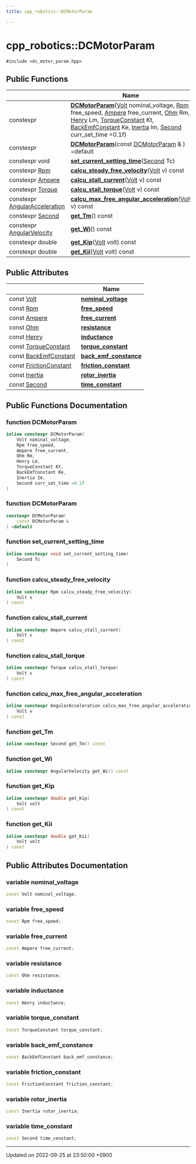 ```yaml
---
title: cpp_robotics::DCMotorParam

---
```


# cpp_robotics::DCMotorParam






`#include <dc_motor_param.hpp>`

## Public Functions

|                | Name           |
| -------------- | -------------- |
| constexpr | **[DCMotorParam](/cpp_robotics/doxybook/Classes/structcpp__robotics_1_1DCMotorParam/#function-dcmotorparam)**([Volt](/cpp_robotics/doxybook/Namespaces/namespacecpp__robotics/#using-volt) nominal_voltage, [Rpm](/cpp_robotics/doxybook/Namespaces/namespacecpp__robotics/#using-rpm) free_speed, [Ampere](/cpp_robotics/doxybook/Namespaces/namespacecpp__robotics/#using-ampere) free_current, [Ohm](/cpp_robotics/doxybook/Namespaces/namespacecpp__robotics/#using-ohm) Rm, [Henry](/cpp_robotics/doxybook/Namespaces/namespacecpp__robotics/#using-henry) Lm, [TorqueConstant](/cpp_robotics/doxybook/Namespaces/namespacecpp__robotics/#using-torqueconstant) Kt, [BackEmfConstant](/cpp_robotics/doxybook/Namespaces/namespacecpp__robotics/#using-backemfconstant) Ke, [Inertia](/cpp_robotics/doxybook/Namespaces/namespacecpp__robotics/#using-inertia) Im, [Second](/cpp_robotics/doxybook/Namespaces/namespacecpp__robotics/#using-second) curr_set_time =0.1f) |
| constexpr | **[DCMotorParam](/cpp_robotics/doxybook/Classes/structcpp__robotics_1_1DCMotorParam/#function-dcmotorparam)**(const [DCMotorParam](/cpp_robotics/doxybook/Classes/structcpp__robotics_1_1DCMotorParam/) & ) =default |
| constexpr void | **[set_current_setting_time](/cpp_robotics/doxybook/Classes/structcpp__robotics_1_1DCMotorParam/#function-set-current-setting-time)**([Second](/cpp_robotics/doxybook/Namespaces/namespacecpp__robotics/#using-second) Tc) |
| constexpr [Rpm](/cpp_robotics/doxybook/Namespaces/namespacecpp__robotics/#using-rpm) | **[calcu_steady_free_velocity](/cpp_robotics/doxybook/Classes/structcpp__robotics_1_1DCMotorParam/#function-calcu-steady-free-velocity)**([Volt](/cpp_robotics/doxybook/Namespaces/namespacecpp__robotics/#using-volt) v) const |
| constexpr [Ampere](/cpp_robotics/doxybook/Namespaces/namespacecpp__robotics/#using-ampere) | **[calcu_stall_current](/cpp_robotics/doxybook/Classes/structcpp__robotics_1_1DCMotorParam/#function-calcu-stall-current)**([Volt](/cpp_robotics/doxybook/Namespaces/namespacecpp__robotics/#using-volt) v) const |
| constexpr [Torque](/cpp_robotics/doxybook/Namespaces/namespacecpp__robotics/#using-torque) | **[calcu_stall_torque](/cpp_robotics/doxybook/Classes/structcpp__robotics_1_1DCMotorParam/#function-calcu-stall-torque)**([Volt](/cpp_robotics/doxybook/Namespaces/namespacecpp__robotics/#using-volt) v) const |
| constexpr [AngularAcceleration](/cpp_robotics/doxybook/Namespaces/namespacecpp__robotics/#using-angularacceleration) | **[calcu_max_free_angular_acceleration](/cpp_robotics/doxybook/Classes/structcpp__robotics_1_1DCMotorParam/#function-calcu-max-free-angular-acceleration)**([Volt](/cpp_robotics/doxybook/Namespaces/namespacecpp__robotics/#using-volt) v) const |
| constexpr [Second](/cpp_robotics/doxybook/Namespaces/namespacecpp__robotics/#using-second) | **[get_Tm](/cpp_robotics/doxybook/Classes/structcpp__robotics_1_1DCMotorParam/#function-get-tm)**() const |
| constexpr [AngularVelocity](/cpp_robotics/doxybook/Namespaces/namespacecpp__robotics/#using-angularvelocity) | **[get_Wi](/cpp_robotics/doxybook/Classes/structcpp__robotics_1_1DCMotorParam/#function-get-wi)**() const |
| constexpr double | **[get_Kip](/cpp_robotics/doxybook/Classes/structcpp__robotics_1_1DCMotorParam/#function-get-kip)**([Volt](/cpp_robotics/doxybook/Namespaces/namespacecpp__robotics/#using-volt) volt) const |
| constexpr double | **[get_Kii](/cpp_robotics/doxybook/Classes/structcpp__robotics_1_1DCMotorParam/#function-get-kii)**([Volt](/cpp_robotics/doxybook/Namespaces/namespacecpp__robotics/#using-volt) volt) const |

## Public Attributes

|                | Name           |
| -------------- | -------------- |
| const [Volt](/cpp_robotics/doxybook/Namespaces/namespacecpp__robotics/#using-volt) | **[nominal_voltage](/cpp_robotics/doxybook/Classes/structcpp__robotics_1_1DCMotorParam/#variable-nominal-voltage)**  |
| const [Rpm](/cpp_robotics/doxybook/Namespaces/namespacecpp__robotics/#using-rpm) | **[free_speed](/cpp_robotics/doxybook/Classes/structcpp__robotics_1_1DCMotorParam/#variable-free-speed)**  |
| const [Ampere](/cpp_robotics/doxybook/Namespaces/namespacecpp__robotics/#using-ampere) | **[free_current](/cpp_robotics/doxybook/Classes/structcpp__robotics_1_1DCMotorParam/#variable-free-current)**  |
| const [Ohm](/cpp_robotics/doxybook/Namespaces/namespacecpp__robotics/#using-ohm) | **[resistance](/cpp_robotics/doxybook/Classes/structcpp__robotics_1_1DCMotorParam/#variable-resistance)**  |
| const [Henry](/cpp_robotics/doxybook/Namespaces/namespacecpp__robotics/#using-henry) | **[inductance](/cpp_robotics/doxybook/Classes/structcpp__robotics_1_1DCMotorParam/#variable-inductance)**  |
| const [TorqueConstant](/cpp_robotics/doxybook/Namespaces/namespacecpp__robotics/#using-torqueconstant) | **[torque_constant](/cpp_robotics/doxybook/Classes/structcpp__robotics_1_1DCMotorParam/#variable-torque-constant)**  |
| const [BackEmfConstant](/cpp_robotics/doxybook/Namespaces/namespacecpp__robotics/#using-backemfconstant) | **[back_emf_constance](/cpp_robotics/doxybook/Classes/structcpp__robotics_1_1DCMotorParam/#variable-back-emf-constance)**  |
| const [FrictionConstant](/cpp_robotics/doxybook/Namespaces/namespacecpp__robotics/#using-frictionconstant) | **[friction_constant](/cpp_robotics/doxybook/Classes/structcpp__robotics_1_1DCMotorParam/#variable-friction-constant)**  |
| const [Inertia](/cpp_robotics/doxybook/Namespaces/namespacecpp__robotics/#using-inertia) | **[rotor_inertia](/cpp_robotics/doxybook/Classes/structcpp__robotics_1_1DCMotorParam/#variable-rotor-inertia)**  |
| const [Second](/cpp_robotics/doxybook/Namespaces/namespacecpp__robotics/#using-second) | **[time_constant](/cpp_robotics/doxybook/Classes/structcpp__robotics_1_1DCMotorParam/#variable-time-constant)**  |

## Public Functions Documentation

### function DCMotorParam

```cpp
inline constexpr DCMotorParam(
    Volt nominal_voltage,
    Rpm free_speed,
    Ampere free_current,
    Ohm Rm,
    Henry Lm,
    TorqueConstant Kt,
    BackEmfConstant Ke,
    Inertia Im,
    Second curr_set_time =0.1f
)
```


### function DCMotorParam

```cpp
constexpr DCMotorParam(
    const DCMotorParam & 
) =default
```


### function set_current_setting_time

```cpp
inline constexpr void set_current_setting_time(
    Second Tc
)
```


### function calcu_steady_free_velocity

```cpp
inline constexpr Rpm calcu_steady_free_velocity(
    Volt v
) const
```


### function calcu_stall_current

```cpp
inline constexpr Ampere calcu_stall_current(
    Volt v
) const
```


### function calcu_stall_torque

```cpp
inline constexpr Torque calcu_stall_torque(
    Volt v
) const
```


### function calcu_max_free_angular_acceleration

```cpp
inline constexpr AngularAcceleration calcu_max_free_angular_acceleration(
    Volt v
) const
```


### function get_Tm

```cpp
inline constexpr Second get_Tm() const
```


### function get_Wi

```cpp
inline constexpr AngularVelocity get_Wi() const
```


### function get_Kip

```cpp
inline constexpr double get_Kip(
    Volt volt
) const
```


### function get_Kii

```cpp
inline constexpr double get_Kii(
    Volt volt
) const
```


## Public Attributes Documentation

### variable nominal_voltage

```cpp
const Volt nominal_voltage;
```


### variable free_speed

```cpp
const Rpm free_speed;
```


### variable free_current

```cpp
const Ampere free_current;
```


### variable resistance

```cpp
const Ohm resistance;
```


### variable inductance

```cpp
const Henry inductance;
```


### variable torque_constant

```cpp
const TorqueConstant torque_constant;
```


### variable back_emf_constance

```cpp
const BackEmfConstant back_emf_constance;
```


### variable friction_constant

```cpp
const FrictionConstant friction_constant;
```


### variable rotor_inertia

```cpp
const Inertia rotor_inertia;
```


### variable time_constant

```cpp
const Second time_constant;
```


-------------------------------

Updated on 2022-09-25 at 23:50:00 +0900